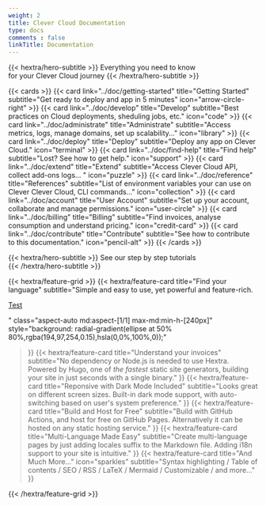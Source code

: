 ```yaml
---
weight: 2
title: Clever Cloud Documentation
type: docs
comments : false
linkTitle: Documentation
---
```


{{< hextra/hero-subtitle >}}
  Everything you need to know&nbsp;<br class="sm:block hidden" />for your Clever Cloud journey
{{< /hextra/hero-subtitle >}}


<div class="mt-8"></div>

{{< cards >}}
  {{< card link="../doc/getting-started" title="Getting Started" subtitle="Get ready to deploy and app in 5 minutes" icon="arrow-circle-right" >}}
  {{< card link="../doc/develop" title="Develop" subtitle="Best practices on Cloud deployments, sheduling jobs, etc." icon="code" >}}
  {{< card link="../doc/administrate" title="Administrate" subtitle="Access metrics, logs, manage domains, set up scalability..." icon="library" >}}
  {{< card link="../doc/deploy" title="Deploy" subtitle="Deploy any app on Clever Cloud." icon="terminal" >}}
  {{< card link="../doc/find-help" title="Find help" subtitle="Lost? See how to get help." icon="support" >}}
  {{< card link="../doc/extend" title="Extend" subtitle="Access Clever Cloud API, collect add-ons logs... " icon="puzzle" >}}
  {{< card link="../doc/reference" title="References" subtitle="List of environment variables your can use on Clever Clever Cloud, CLI commands..." icon="collection" >}}
  {{< card link="../doc/account" title="User Account" subtitle="Set up your account, collaborate and manage permissions." icon="user-circle" >}}
  {{< card link="../doc/billing" title="Billing" subtitle="Find invoices, analyse consumption and understand pricing." icon="credit-card" >}}
  {{< card link="../doc/contribute" title="Contribute" subtitle="See how to contribute to this documentation." icon="pencil-alt" >}}
{{< /cards >}}

{{< hextra/hero-subtitle >}}
  See our step by step tutorials &nbsp;<br class="sm:block hidden" />
{{< /hextra/hero-subtitle >}}

<div class="mt-8"></div>

{{< hextra/feature-grid >}}
  {{< hextra/feature-card
    title="Find your language"
    subtitle="Simple and easy to use, yet powerful and feature-rich. <p class='text-right'><a href='#' class='text-right'>Test</a></p>"
    class="aspect-auto md:aspect-[1/1] max-md:min-h-[240px]"
    style="background: radial-gradient(ellipse at 50% 80%,rgba(194,97,254,0.15),hsla(0,0%,100%,0));"
  >}}
  {{< hextra/feature-card
    title="Understand your invoices"
    subtitle="No dependency or Node.js is needed to use Hextra. Powered by Hugo, one of *the fastest* static site generators, building your site in just seconds with a single binary."
  >}}
  {{< hextra/feature-card
    title="Reponsive with Dark Mode Included"
    subtitle="Looks great on different screen sizes. Built-in dark mode support, with auto-switching based on user's system preference."
  >}}
  {{< hextra/feature-card
    title="Build and Host for Free"
    subtitle="Build with GitHub Actions, and host for free on GitHub Pages. Alternatively it can be hosted on any static hosting service."
  >}}
  {{< hextra/feature-card
    title="Multi-Language Made Easy"
    subtitle="Create multi-language pages by just adding locales suffix to the Markdown file. Adding i18n support to your site is intuitive."
  >}}
  {{< hextra/feature-card
    title="And Much More..."
    icon="sparkles"
    subtitle="Syntax highlighting / Table of contents / SEO / RSS / LaTeX / Mermaid / Customizable / and more..."
  >}}
  
{{< /hextra/feature-grid >}}
